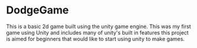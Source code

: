 # DodgeGame
This is a basic 2d game built using the unity game engine. This was my first game using Unity and includes many of unity's built in features this project is aimed for beginners that would like to start using unity to make games.
